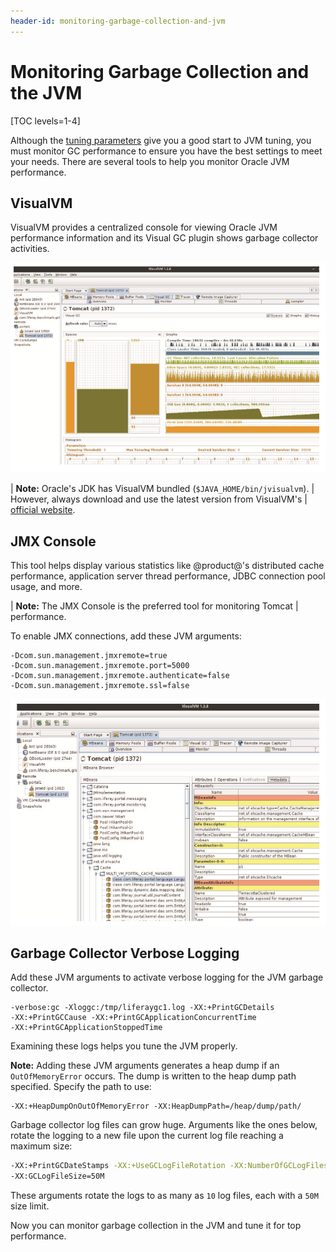 ```yaml
---
header-id: monitoring-garbage-collection-and-jvm
---
```


# Monitoring Garbage Collection and the JVM

[TOC levels=1-4]

Although the 
[tuning parameters](/docs/7-1/deploy/-/knowledge_base/d/tuning-guidelines)
give you a good start to JVM tuning, you must monitor GC performance to ensure
you have the best settings to meet your needs. There are several tools to help
you monitor Oracle JVM performance. 

## VisualVM

VisualVM provides a centralized console for viewing Oracle JVM performance
information and its Visual GC plugin shows garbage collector activities.

![Figure 1: VisualVM's Visual GC plugin shows the garbage collector in real-time.](../../images-dxp/visual-vm-gc.png)

| **Note:** Oracle's JDK has VisualVM bundled (`$JAVA_HOME/bin/jvisualvm`).
| However, always download and use the latest version from VisualVM's
| [official website](https://visualvm.github.io/).

## JMX Console

This tool helps display various statistics like @product@'s distributed cache
performance, application server thread performance, JDBC connection pool usage,
and more. 

| **Note:** The JMX Console is the preferred tool for monitoring Tomcat
| performance.

To enable JMX connections, add these JVM arguments:

    -Dcom.sun.management.jmxremote=true
    -Dcom.sun.management.jmxremote.port=5000
    -Dcom.sun.management.jmxremote.authenticate=false
    -Dcom.sun.management.jmxremote.ssl=false

![Figure 2: VisualVM monitors the JVM using Java Management Extensions.](../../images-dxp/visual-vm-jmx.png)

## Garbage Collector Verbose Logging

Add these JVM arguments to activate verbose logging for the JVM garbage
collector.

    -verbose:gc -Xloggc:/tmp/liferaygc1.log -XX:+PrintGCDetails 
    -XX:+PrintGCCause -XX:+PrintGCApplicationConcurrentTime 
    -XX:+PrintGCApplicationStoppedTime

Examining these logs helps you tune the JVM properly. 

**Note:** Adding these JVM arguments generates a heap dump if an
`OutOfMemoryError` occurs. The dump is written to the heap dump path specified.
Specify the path to use:

    -XX:+HeapDumpOnOutOfMemoryError -XX:HeapDumpPath=/heap/dump/path/

Garbage collector log files can grow huge. Arguments like the ones below, rotate
the logging to a new file upon the current log file reaching a maximum size: 

```bash
-XX:+PrintGCDateStamps -XX:+UseGCLogFileRotation -XX:NumberOfGCLogFiles=10 
-XX:GCLogFileSize=50M
```

These arguments rotate the logs to as many as `10` log files, each with a `50M`
size limit.

Now you can monitor garbage collection in the JVM and tune it for top
performance. 
